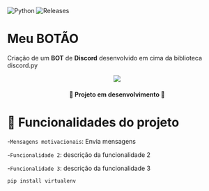![Python](https://img.shields.io/badge/Python-virtualenv%203.11.1-green)
![Releases](https://img.shields.io/badge/Release%20date-25%2FMay-blue)

# Meu BOTÃO

Criação de um **BOT** de **Discord** desenvolvido em cima da biblioteca discord.py


<p align="center">
<img src="https://github.com/victorlima27/Meu_BOTao/assets/86923609/98d96b72-c2b3-4a5c-9a6e-63ce3f7f08e5"/>
</p>


<h4 align="center"> 
    🚧  Projeto em desenvolvimento  🚧
</h4>

# 🔨 Funcionalidades do projeto

-`Mensagens motivacionais`: Envia mensagens

-`Funcionalidade 2`: descrição da funcionalidade 2

-`Funcionalidade 3`: descrição da funcionalidade 3

```python
pip install virtualenv
```
